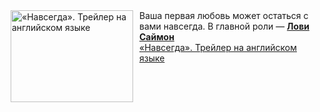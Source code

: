 <!--2025-02-24 08:00:05-->
<div class="yb">
  <div class="rss smaller1 kino_kino"><a href="https://www.kino-teatr.ru/video/46501/" title="«Навсегда». Трейлер на английском языке"><img src="https://www.kino-teatr.ru/video/1/0/46501/poster.jpg" width="196" height="147" align="left" hspace="5" style="margin: 0px 10px 0px 5px" alt="«Навсегда». Трейлер на английском языке"/></a>Ваша первая любовь может остаться с вами навсегда. В главной роли — <a href=https://www.kino-teatr.ru/kino/acter/w/hollywood/506335/bio/ target=_blank><strong>Лови Саймон</strong></a> <br><a class="light" href="https://www.kino-teatr.ru/video/46501/">«Навсегда». Трейлер на английском языке</a></div>
</div>
